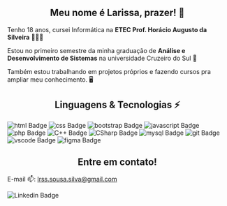 <h2 style="text-align:center">Meu nome é Larissa, prazer! 👋</h2>

Tenho 18 anos, cursei Informática na __ETEC Prof. Horácio Augusto da Silveira__ 👩🏻‍🎓

Estou no primeiro semestre da minha graduação de __Análise e Desenvolvimento de Sistemas__ na universidade Cruzeiro do Sul 💫 

Também estou trabalhando em projetos próprios e fazendo cursos pra ampliar meu conhecimento. 🖥

<h2 style="text-align:center">Linguagens & Tecnologias ⚡</h2>

![html Badge](https://img.shields.io/badge/HTML5-E34F26?style=for-the-badge&logo=html5&logoColor=white)
![css Badge](https://img.shields.io/badge/CSS3-1572B6?style=for-the-badge&logo=css3&logoColor=white)
![bootstrap Badge](https://img.shields.io/badge/Bootstrap-563D7C?style=for-the-badge&logo=bootstrap&logoColor=white)
![javascript Badge](https://img.shields.io/badge/JavaScript-323330?style=for-the-badge&logo=javascript&logoColor=F7DF1E)
![php Badge](https://img.shields.io/badge/PHP-8993c1?style=for-the-badge&logo=php&logoColor=white)
![C++ Badge](https://img.shields.io/badge/C++-017fcd?style=for-the-badge&logo=C&logoColor=white)
![CSharp Badge](https://img.shields.io/badge/CSharp-9e6ed8?style=for-the-badge&logo=CSharp&logoColor=white)
![mysql Badge](https://img.shields.io/badge/MySQL-00000F?style=for-the-badge&logo=mysql&logoColor=white)
![git Badge](https://img.shields.io/badge/Git-F05032?style=for-the-badge&logo=git&logoColor=white)
![vscode Badge](https://img.shields.io/badge/Visual_Studio_Code-0078D4?style=for-the-badge&logo=visual%20studio%20code&logoColor=white)
![figma Badge](https://img.shields.io/badge/Figma-F24E1E?style=for-the-badge&logo=figma&logoColor=white)

<h2 style="text-align:center">Entre em contato!</h2>

E-mail 📫: lrss.sousa.silva@gmail.com

![Linkedin Badge](https://img.shields.io/badge/-LinkedIn-blue?style=flat&logo=Linkedin&logoColor=white&link=https://www.linkedin.com/in/larissa-sousa-silva-491893204/) 
<!--
**devlari/devlari** is a ✨ _special_ ✨ repository because its `README.md` (this file) appears on your GitHub profile.

Here are some ideas to get you started:

- 🔭 I’m currently working on ...
- 🌱 I’m currently learning ...
- 👯 I’m looking to collaborate on ...
- 🤔 I’m looking for help with ...
- 💬 Ask me about ...
- 📫 How to reach me: ...
- 😄 Pronouns: ...
- ⚡ Fun fact: ...
-->
